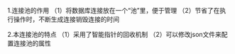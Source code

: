 1.连接池的作用
（1）将数据库连接放在一个“池”里，便于管理
（2）节省了在执行操作时，不断生成连接销毁连接的时间

2.本连接池的特点
（1）采用了智能指针的回收机制
（2）可以修改json文件来配置连接池的属性
